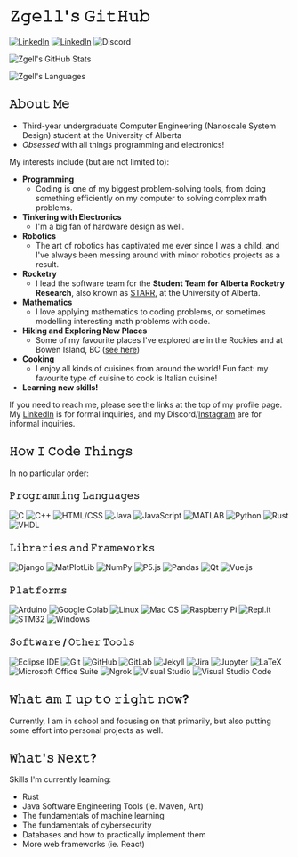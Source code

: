 <!--
Tools used to produce this README file:

Monospace Text (for section headers): https://coolsymbol.com/cool-fancy-text-generator.html
Profile Stats: https://github.com/anuraghazra/github-readme-stats
The Shields (in the "How I Code Things" section): 
-->

# 𝚉𝚐𝚎𝚕𝚕'𝚜 𝙶𝚒𝚝𝙷𝚞𝚋

<a href="https://www.linkedin.com/in/zachary-gellner-866143203/"><img alt="LinkedIn" src="https://img.shields.io/badge/LinkedIn-My%20LinkedIn%20Page-0E76A8?style=for-the-badge&logo=linkedin"></a>
<a href="https://www.instagram.com/zgell/?hl=en"><img alt="LinkedIn" src="https://img.shields.io/badge/Insta-%40zgell-C13584?style=for-the-badge&logo=instagram"></a>
<a><img alt="Discord" src="https://img.shields.io/badge/Discord-Zgell%230436-7289da?style=for-the-badge&logo=discord"></a>

<!--
IMPORTANT NOTE: If the stats cards below are not updating, do the following:
1) Clear the GitHub repo's image cache by using the following:
curl -X PURGE <githubusercontent url>
Alternatively use the script at mpyw/hub-purge to do it all
2) Force your browser to strip image cache by reloading page with Ctrl-Shift-R

![Zgell's GitHub Stats](https://github-readme-stats.vercel.app/api?username=zgell&theme=merko)
![Zgell's Languages](https://github-readme-stats.vercel.app/api/top-langs/?username=zgell&hide=html,css,scss&theme=merko&layout=compact)
-->

![Zgell's GitHub Stats](https://github-readme-stats-qruo-zgellner2001vercel-gmailcom.vercel.app/api?username=zgell&theme=merko)

![Zgell's Languages](https://github-readme-stats-qruo-zgellner2001vercel-gmailcom.vercel.app/api/top-langs/?username=zgell&exclude_repo=ece212-lab2&hide=html,css,scss,makefile,roff&theme=merko&layout=compact)



## 𝙰𝚋𝚘𝚞𝚝 𝙼𝚎
- Third-year undergraduate Computer Engineering (Nanoscale System Design) student at the University of Alberta
- *Obsessed* with all things programming and electronics!

My interests include (but are not limited to):
- **Programming**
    - Coding is one of my biggest problem-solving tools, from doing something efficiently on my computer to solving complex math problems.
- **Tinkering with Electronics**
    - I'm a big fan of hardware design as well.
- **Robotics**
    - The art of robotics has captivated me ever since I was a child, and I've always been messing around with minor robotics projects as a result.
- **Rocketry**
    - I lead the software team for the **Student Team for Alberta Rocketry Research**, also known as [STARR](https://github.com/UASTARR), at the University of Alberta.
- **Mathematics**
    - I love applying mathematics to coding problems, or sometimes modelling interesting math problems with code.
- **Hiking and Exploring New Places**
    - Some of my favourite places I've explored are in the Rockies and at Bowen Island, BC ([see here](https://www.instagram.com/zgell/))
- **Cooking**
    - I enjoy all kinds of cuisines from around the world! Fun fact: my favourite type of cuisine to cook is Italian cuisine!
- **Learning new skills!**

If you need to reach me, please see the links at the top of my profile page. My [LinkedIn](https://www.linkedin.com/in/zachary-gellner-866143203/) is for formal inquiries, and my Discord/[Instagram](https://www.instagram.com/zgell/?hl=en) are for informal inquiries.



## 𝙷𝚘𝚠 𝙸 𝙲𝚘𝚍𝚎 𝚃𝚑𝚒𝚗𝚐𝚜
In no particular order:
### 𝙿𝚛𝚘𝚐𝚛𝚊𝚖𝚖𝚒𝚗𝚐 𝙻𝚊𝚗𝚐𝚞𝚊𝚐𝚎𝚜
<!-- If a colour can't be used because of the logo, just average it with black using a gradient generator. -->
![C](https://img.shields.io/badge/-C-49596a?style=for-the-badge&logo=c)
![C++](https://img.shields.io/badge/-C%2B%2B-00599C?style=for-the-badge&logo=c%2b%2b)
![HTML/CSS](https://img.shields.io/badge/-HTML%2FCSS-8E0000?style=for-the-badge&logo=html5)
![Java](https://img.shields.io/badge/-Java-007396?style=for-the-badge)
![JavaScript](https://img.shields.io/badge/-JavaScript-746B00?style=for-the-badge&logo=javascript)
![MATLAB](https://img.shields.io/badge/-MATLAB-orange?style=for-the-badge)
![Python](https://img.shields.io/badge/-Python-003D6C?style=for-the-badge&logo=python)
![Rust](https://img.shields.io/badge/-Rust-000000?style=for-the-badge&logo=rust)
![VHDL](https://img.shields.io/badge/-VHDL-909090?style=for-the-badge)

### 𝙻𝚒𝚋𝚛𝚊𝚛𝚒𝚎𝚜 𝚊𝚗𝚍 𝙵𝚛𝚊𝚖𝚎𝚠𝚘𝚛𝚔𝚜
![Django](https://img.shields.io/badge/-Django-092E20?style=for-the-badge&logo=django)
![MatPlotLib](https://img.shields.io/badge/-MatPlotLib-11557c?style=for-the-badge)
![NumPy](https://img.shields.io/badge/-NumPy-013243?style=for-the-badge&logo=numpy)
![P5.js](https://img.shields.io/badge/-P5.js-ED225D?style=for-the-badge&logo=p5.js)
![Pandas](https://img.shields.io/badge/-Pandas-150458?style=for-the-badge&logo=pandas)
![Qt](https://img.shields.io/badge/-Qt-006900?style=for-the-badge&logo=qt)
![Vue.js](https://img.shields.io/badge/-Vue.js-006237?style=for-the-badge&logo=vue.js)

### 𝙿𝚕𝚊𝚝𝚏𝚘𝚛𝚖𝚜
![Arduino](https://img.shields.io/badge/-Arduino-004F56?style=for-the-badge&logo=arduino)
![Google Colab](https://img.shields.io/badge/-Google%20Colab-864C00?style=for-the-badge&logo=google-colab)
![Linux](https://img.shields.io/badge/-Linux-805C00?style=for-the-badge&logo=linux)
![Mac OS](https://img.shields.io/badge/-Mac%20OS-000000?style=for-the-badge&logo=macos)
![Raspberry Pi](https://img.shields.io/badge/-Raspberry%20Pi-A22846?style=for-the-badge&logo=raspberry-pi)
![Repl.it](https://img.shields.io/badge/-Replit-2C3D45?style=for-the-badge&logo=replit)
![STM32](https://img.shields.io/badge/-STM32-03234B?style=for-the-badge&logo=stmicroelectronics)
![Windows](https://img.shields.io/badge/-Windows-0078D6?style=for-the-badge&logo=windows)

### 𝚂𝚘𝚏𝚝𝚠𝚊𝚛𝚎 / 𝙾𝚝𝚑𝚎𝚛 𝚃𝚘𝚘𝚕𝚜
![Eclipse IDE](https://img.shields.io/badge/-Eclipse%20IDE-2C2255?style=for-the-badge&logo=eclipse-ide)
![Git](https://img.shields.io/badge/-Git-960000?style=for-the-badge&logo=git)
![GitHub](https://img.shields.io/badge/-GitHub-181717?style=for-the-badge&logo=github)
![GitLab](https://img.shields.io/badge/-GitLab-7E3713?style=for-the-badge&logo=gitlab)
![Jekyll](https://img.shields.io/badge/-Jekyll-CC0000?style=for-the-badge&logo=jekyll)
![Jira](https://img.shields.io/badge/-Jira-0052CC?style=for-the-badge&logo=jira)
![Jupyter](https://img.shields.io/badge/-Jupyter-902200?style=for-the-badge&logo=jupyter)
![LaTeX](https://img.shields.io/badge/-LATEX-008080?style=for-the-badge&logo=latex)
![Microsoft Office Suite](https://img.shields.io/badge/-Microsoft%20Office%20Suite-D83B01?style=for-the-badge&logo=microsoft-office)
![Ngrok](https://img.shields.io/badge/-Ngrok-1f1e37?style=for-the-badge&logo=ngrok)
![Visual Studio](https://img.shields.io/badge/-Visual%20Studio-5C2D91?style=for-the-badge&logo=visual-studio)
![Visual Studio Code](https://img.shields.io/badge/-Visual%20Studio%20Code-007ACC?style=for-the-badge&logo=visual-studio-code)



## 𝚆𝚑𝚊𝚝 𝚊𝚖 𝙸 𝚞𝚙 𝚝𝚘 𝚛𝚒𝚐𝚑𝚝 𝚗𝚘𝚠?

Currently, I am in school and focusing on that primarily, but also putting some effort into personal projects as well.



## 𝚆𝚑𝚊𝚝'𝚜 𝙽𝚎𝚡𝚝?
Skills I'm currently learning:
- Rust
- Java Software Engineering Tools (ie. Maven, Ant)
- The fundamentals of machine learning
- The fundamentals of cybersecurity
- Databases and how to practically implement them
- More web frameworks (ie. React)
